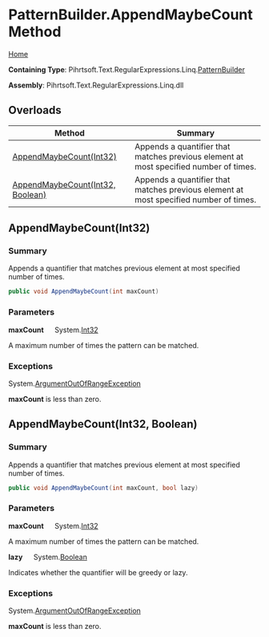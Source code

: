 # PatternBuilder\.AppendMaybeCount Method

[Home](../../../../../../README.md)

**Containing Type**: Pihrtsoft\.Text\.RegularExpressions\.Linq\.[PatternBuilder](../README.md)

**Assembly**: Pihrtsoft\.Text\.RegularExpressions\.Linq\.dll

## Overloads

| Method | Summary |
| ------ | ------- |
| [AppendMaybeCount(Int32)](#Pihrtsoft_Text_RegularExpressions_Linq_PatternBuilder_AppendMaybeCount_System_Int32_) | Appends a quantifier that matches previous element at most specified number of times\. |
| [AppendMaybeCount(Int32, Boolean)](#Pihrtsoft_Text_RegularExpressions_Linq_PatternBuilder_AppendMaybeCount_System_Int32_System_Boolean_) | Appends a quantifier that matches previous element at most specified number of times\. |

## AppendMaybeCount\(Int32\) <a name="Pihrtsoft_Text_RegularExpressions_Linq_PatternBuilder_AppendMaybeCount_System_Int32_"></a>

### Summary

Appends a quantifier that matches previous element at most specified number of times\.

```csharp
public void AppendMaybeCount(int maxCount)
```

### Parameters

**maxCount** &emsp; System\.[Int32](https://docs.microsoft.com/en-us/dotnet/api/system.int32)

A maximum number of times the pattern can be matched\.

### Exceptions

System\.[ArgumentOutOfRangeException](https://docs.microsoft.com/en-us/dotnet/api/system.argumentoutofrangeexception)

**maxCount** is less than zero\.

## AppendMaybeCount\(Int32, Boolean\) <a name="Pihrtsoft_Text_RegularExpressions_Linq_PatternBuilder_AppendMaybeCount_System_Int32_System_Boolean_"></a>

### Summary

Appends a quantifier that matches previous element at most specified number of times\.

```csharp
public void AppendMaybeCount(int maxCount, bool lazy)
```

### Parameters

**maxCount** &emsp; System\.[Int32](https://docs.microsoft.com/en-us/dotnet/api/system.int32)

A maximum number of times the pattern can be matched\.

**lazy** &emsp; System\.[Boolean](https://docs.microsoft.com/en-us/dotnet/api/system.boolean)

Indicates whether the quantifier will be greedy or lazy\.

### Exceptions

System\.[ArgumentOutOfRangeException](https://docs.microsoft.com/en-us/dotnet/api/system.argumentoutofrangeexception)

**maxCount** is less than zero\.

